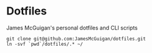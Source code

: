 # Dotfiles

James McGuigan's personal dotfiles and CLI scripts 

```
git clone git@github.com:JamesMcGuigan/dotfiles.git
ln -svf `pwd`/dotfiles/.* ~/
```
